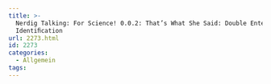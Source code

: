 ```yaml
---
title: >-
  Nerdig Talking: For Science! 0.0.2: That’s What She Said: Double Entendre
  Identiﬁcation 
url: 2273.html
id: 2273
categories:
  - Allgemein
tags:
---
```

